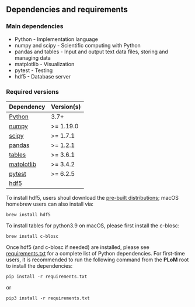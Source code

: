 ## Dependencies and requirements

### Main dependencies
* Python - Implementation language
* numpy and scipy - Scientific computing with Python
* pandas and tables - Input and output text data files, storing and managing data
* matplotlib - Visualization
* pytest - Testing
* hdf5 - Database server

### Required versions


  Dependency   |  Version(s)  
---------------|--------------
  [Python](https://www.python.org/downloads/)       |     3.7+
  [numpy](https://numpy.org/install/)        |  >= 1.19.0
  [scipy](https://www.scipy.org/install.html)        |  >= 1.7.1
  [pandas](https://pandas.pydata.org/docs/getting_started/install.html)      |  >= 1.2.1
  [tables](https://www.pytables.org/usersguide/installation.html)       |  >= 3.6.1
  [matplotlib](https://matplotlib.org/stable/users/installing.html)   |  >= 3.4.2
  [pytest](https://docs.pytest.org/en/6.2.x/getting-started.html) |  >= 6.2.5
  [hdf5](https://www.hdfgroup.org/solutions/hdf5/) | 

To install hdf5, users shoul download the [pre-built distributions](https://www.hdfgroup.org/downloads/hdf5); macOS homebrew users can also install via:
```shell
brew install hdf5
```

To install tables for python3.9 on macOS, please first install the c-blosc:
```shell
brew install c-blosc
```

Once hdf5 (and c-blosc if needed) are installed, please see [requirements.txt](../requirements.txt) for a complete list of Python
dependencies. For first-time users, it is recommended to run the following command 
from the **PLoM** root to install the dependencies:

```shell
pip install -r requirements.txt
```
or
```shell
pip3 install -r requirements.txt
```
